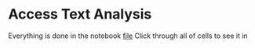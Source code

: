 

# Access Text Analysis

Everything is done in the notebook [file](https://github.com/AccessLibCon/text_analysis/blob/master/Access%20Talk%20Text%20Analysis.ipynb)
Click through all of cells to see it in

